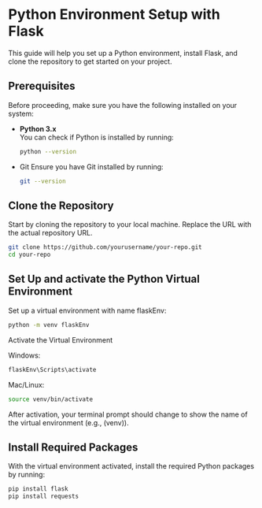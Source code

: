 # Python Environment Setup with Flask

This guide will help you set up a Python environment, install Flask, and clone the repository to get started on your project.

## Prerequisites

Before proceeding, make sure you have the following installed on your system:

- **Python 3.x**  
  You can check if Python is installed by running:
  ```bash
  python --version
  ```
- Git
Ensure you have Git installed by running:
  ```bash
  git --version
  ```

## Clone the Repository
Start by cloning the repository to your local machine. Replace the URL with the actual repository URL.
```bash
git clone https://github.com/yourusername/your-repo.git
cd your-repo
```
## Set Up and activate the Python Virtual Environment
Set up a virtual environment with name flaskEnv:
```bash
python -m venv flaskEnv
```
Activate the Virtual Environment

Windows:
```bash
flaskEnv\Scripts\activate
```
Mac/Linux:
```bash
source venv/bin/activate
```
After activation, your terminal prompt should change to show the name of the virtual environment (e.g., (venv)).

## Install Required Packages
With the virtual environment activated, install the required Python packages by running:
```bash
pip install flask
pip install requests
```


```bash

```


```bash

```


```bash

```

